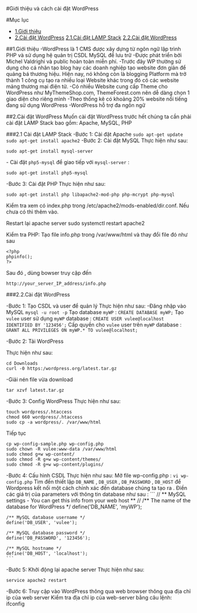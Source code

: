 #Giới thiệu và cách cài đặt WordPress

#Mục lục
- [1.Giới thiệu](#1)
- [2.Cài đặt WordPress](#2)
     [2.1.Cài đặt LAMP Stack](#2.1)
     [2.2.Cài đặt WordPress](#2.2)

<a name="1"></a>
##1.Giới thiệu
\-WordPress là 1 CMS được xây dựng từ ngôn ngữ lập trình PHP và sử dụng hệ quản trị CSDL MySQL để lưu trữ
\-Được phát triển bởi Michel Valdrighi và public hoàn toàn miễn phí.
\-Trước đây WP thường sử dụng cho cá nhân tạo blog hay các doanh nghiệp tạo website đơn giản để quảng bá thương hiệu.
Hiện nay, nó không còn là blogging Platform mà trở thành 1 công cụ tạo ra nhiều loại Website khác trong đó có các website mảng thương mại điện tử.
\-Có nhiều Website cung cấp Theme cho WordPress như MyThemeShop.com, ThemeForest.com nên dễ dàng chọn 1 giao diện cho riêng mình
\-Theo thống kê có khoảng 20% website nổi tiếng đang sử dụng WordPress
\-WordPress hỗ trợ đa ngôn ngữ

<a name="2"></a>
##2.Cài đặt WordPress
Muốn cài đặt WordPress trước hết chúng ta cần phải cài đặt LAMP Stack bao gồm: Apache, MySQL, PHP

<a name="2.1"></a>
###2.1 Cài đặt LAMP Stack
\-Bước 1: Cài đặt Apache
    ```
    sudo apt-get update
    sudo apt-get install apache2
    ```
\-Bước 2: Cài đặt MySQL
  Thực hiện như sau:
  ```
  sudo apt-get install mysql-server
  ```
  \- Cài đặt  `php5-mysql` để giao tiếp với `mysql-server` :
  ```
  sudo apt-get install php5-mysql
  ```
\-Bước 3: Cài đặt PHP
  Thực hiện như sau:
  ```
  sudo apt-get install php libapache2-mod-php php-mcrypt php-mysql
  ```
  Kiểm tra xem có index.php trong /etc/apache2/mods-enabled/dir.conf. Nếu chưa có thì thêm vào.

  Restart lại apache server sudo systemctl restart apache2

  Kiểm tra PHP: Tạo file info.php trong /var/www/html và thay đổi file đó như sau
  ```
  <?php
  phpinfo();
  ?>
  ```
  Sau đó , dùng bowser truy cập đến
  ```
  http://your_server_IP_address/info.php
  ```

  <a name="2.2"></a>
  ###2.2.Cài đặt WordPress

  \-Bước 1: Tạo CSDL và user để quản lý
     Thực hiện như sau:
     -Đăng nhập vào MySQL
     ```
     mysql -u root -p
     ```
     Tạo database `myWP` :
     ```
     CREATE DATABASE myWP;
     ```
     Tạo `vulee` user sử dụng `myWP` database :
     ```
     CREATE USER vulee@localhost IDENTIFIED BY '123456';
     ```
     Cấp quyền cho `vulee` user trên `myWP` database :
     ```
     GRANT ALL PRIVILEGES ON myWP.* TO vulee@localhost;
     ```

\-Bước 2: Tải WordPress

   Thực hiện như sau:
   ```
   cd Downloads
   curl -0 https:/wordpress.org/latest.tar.gz
   ```
   -Giải nén file vừa download
   ```
   tar xzvf latest.tar.gz
   ```
\-Bước 3: Config WordPress
   Thực hiện như sau:
   ```
   touch wordpress/.htaccess
   chmod 660 wordpress/.htaccess
   sudo cp -a wordpress/. /var/www/html
   ```
   Tiếp tục
   ```
   cp wp-config-sample.php wp-config.php
   sudo chown -R vulee:www-data /var/www/html
   sudo chmod g+w wp-content/
   sudo chmod -R g+w wp-content/themes/
   sudo chmod -R g+w wp-content/plugins/
   ```
\-Bước 4: Cấu hình CSDL
   Thực hiện như sau:
    Mở file wp-config.php :
    ```
    vi wp-config.php
    ```
    Tìm đến thiết lập `DB_NAME` , `DB_USER` , `DB_PASSWORD` , `DB_HOST` để Wordpress kết nối một cách chính xác đến database chúng ta tạo ra . Điền các giá trị của parameters với thông tin database như sau :
    ```
    // ** MySQL settings - You can get this info from your web host ** //
    /** The name of the database for WordPress */
    define('DB_NAME', 'myWP');

    /** MySQL database username */
    define('DB_USER', 'vulee');

    /** MySQL database password */
    define('DB_PASSWORD', '123456');

    /** MySQL hostname */
    define('DB_HOST', 'localhost');
    ```
\-Bước 5: Khởi động lại apache server
   Thực hiện như sau:
   ```
   service apache2 restart
   ```
\-Bước 6: Truy cập vào WordPress thông qua web browser thông qua địa chỉ ip của web server
  Kiểm tra địa chỉ ip của web-server bằng câu lệnh: ifconfig
  
